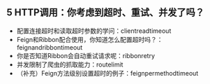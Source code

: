 ## 5 HTTP调用：你考虑到超时、重试、并发了吗？
- 配置连接超时和读取超时参数的学问：clientreadtimeout
- Feign和Ribbon配合使用，你知道怎么配置超时吗？：feignandribbontimeout
- 你是否知道Ribbon会自动重试请求呢：ribbonretry
- 并发限制了爬虫的抓取能力：routelimit
- （补充）Feign方法级别设置超时的例子：feignpermethodtimeout